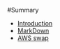 #Summary

* [Introduction](README.md)
* [MarkDown](homework/markdown.md)
* [AWS swap](homework/swap.md)
